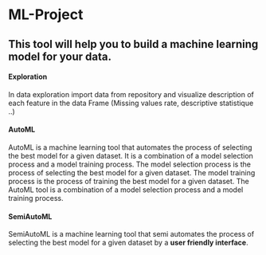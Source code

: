 # ML-Project

## This tool will help you to build a machine learning model for your data.
#### Exploration
In data exploration import data from repository and visualize description of each feature in the data Frame (Missing values rate, descriptive statistique ..)
    
#### AutoML
AutoML is a machine learning tool that automates the process of selecting the best model for a given dataset.
It is a combination of a model selection process and a model training process.
The model selection process is the process of selecting the best model for a given dataset.
The model training process is the process of training the best model for a given dataset.
The AutoML tool is a combination of a model selection process and a model training process.

#### SemiAutoML
SemiAutoML is a machine learning tool that semi automates the process of selecting the best model for a given dataset by a **user friendly interface**.
